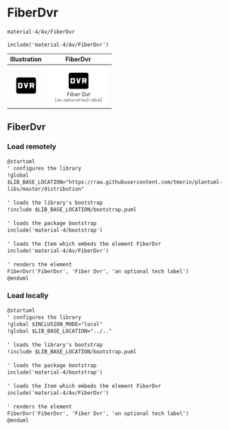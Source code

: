 # FiberDvr


```text
material-4/Av/FiberDvr
```

```text
include('material-4/Av/FiberDvr')
```



| Illustration | FiberDvr |
| :---: | :---: |
| ![illustration for Illustration](../../material-4/Av/FiberDvr.png) | ![illustration for FiberDvr](../../material-4/Av/FiberDvr.Local.png) |




## FiberDvr

### Load remotely
```plantuml
@startuml
' configures the library
!global $LIB_BASE_LOCATION="https://raw.githubusercontent.com/tmorin/plantuml-libs/master/distribution"

' loads the library's bootstrap
!include $LIB_BASE_LOCATION/bootstrap.puml

' loads the package bootstrap
include('material-4/bootstrap')

' loads the Item which embeds the element FiberDvr
include('material-4/Av/FiberDvr')

' renders the element
FiberDvr('FiberDvr', 'Fiber Dvr', 'an optional tech label')
@enduml
```

### Load locally
```plantuml
@startuml
' configures the library
!global $INCLUSION_MODE="local"
!global $LIB_BASE_LOCATION="../.."

' loads the library's bootstrap
!include $LIB_BASE_LOCATION/bootstrap.puml

' loads the package bootstrap
include('material-4/bootstrap')

' loads the Item which embeds the element FiberDvr
include('material-4/Av/FiberDvr')

' renders the element
FiberDvr('FiberDvr', 'Fiber Dvr', 'an optional tech label')
@enduml
```

